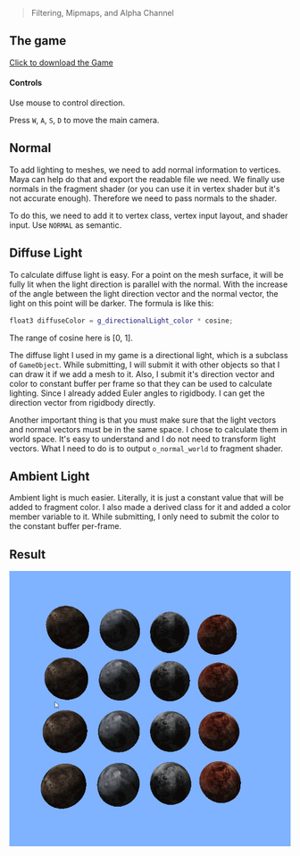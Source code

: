 > Filtering, Mipmaps, and Alpha Channel

## The game
[Click to download the Game](/assets/GA08_Zhitao.zip)

#### Controls

Use mouse to control direction.

Press `W`, `A`, `S`, `D` to move the main camera. 


## Normal
To add lighting to meshes, we need to add normal information to vertices. Maya can help do that and export the readable file we need. We finally use normals in the fragment shader (or you can use it in vertex shader but it's not accurate enough). Therefore we need to pass normals to the shader.

To do this, we need to add it to vertex class, vertex input layout, and shader input. Use `NORMAL` as semantic. 

## Diffuse Light

To calculate diffuse light is easy. For a point on the mesh surface, it will be fully lit when the light direction is parallel with the normal. With the increase of the angle between the light direction vector and the normal vector, the light on this point will be darker. The formula is like this:
```c++
float3 diffuseColor = g_directionalLight_color * cosine;
```
The range of cosine here is [0, 1].

The diffuse light I used in my game is a directional light, which is a subclass of `GameObject`. While submitting, I will submit it with other objects so that I can draw it if we add a mesh to it. Also, I submit it's direction vector and color to constant buffer per frame so that they can be used to calculate lighting. Since I already added Euler angles to rigidbody. I can get the direction vector from rigidbody directly.

Another important thing is that you must make sure that the light vectors and normal vectors must be in the same space. I chose to calculate them in world space. It's easy to understand and I do not need to transform light vectors. What I need to do is to output `o_normal_world` to fragment shader.

## Ambient Light

Ambient light is much easier. Literally, it is just a constant value that will be added to fragment color. I also made a derived class for it and added a color member variable to it. While submitting, I only need to submit the color to the constant buffer per-frame.

## Result

![](/img/in-post/write-up-gra-08/1.gif)
